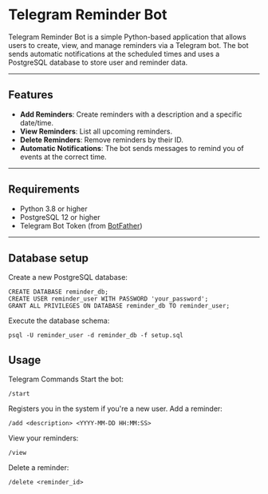 # Telegram Reminder Bot

Telegram Reminder Bot is a simple Python-based application that allows users to create, view, and manage reminders via a Telegram bot. The bot sends automatic notifications at the scheduled times and uses a PostgreSQL database to store user and reminder data.

---

## Features

- **Add Reminders**: Create reminders with a description and a specific date/time.
- **View Reminders**: List all upcoming reminders.
- **Delete Reminders**: Remove reminders by their ID.
- **Automatic Notifications**: The bot sends messages to remind you of events at the correct time.

---

## Requirements

- Python 3.8 or higher
- PostgreSQL 12 or higher
- Telegram Bot Token (from [BotFather](https://core.telegram.org/bots#botfather))

---

## Database setup
Create a new PostgreSQL database:
```
CREATE DATABASE reminder_db;
CREATE USER reminder_user WITH PASSWORD 'your_password';
GRANT ALL PRIVILEGES ON DATABASE reminder_db TO reminder_user;
```
Execute the database schema:
```
psql -U reminder_user -d reminder_db -f setup.sql
```

## Usage
Telegram Commands
Start the bot:
```
/start
```
Registers you in the system if you're a new user.
Add a reminder:
```
/add <description> <YYYY-MM-DD HH:MM:SS>
```
View your reminders:
```
/view
```
Delete a reminder:
```
/delete <reminder_id>
```
